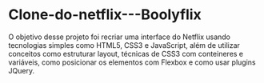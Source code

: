 # Clone-do-netflix---Boolyflix
O objetivo desse projeto foi recriar uma interface do Netflix usando tecnologias simples como HTML5, CSS3 e JavaScript, além de utilizar conceitos como estruturar layout, técnicas de CSS3 com conteineres e variáveis, como posicionar os elementos com Flexbox e como usar plugins JQuery.

